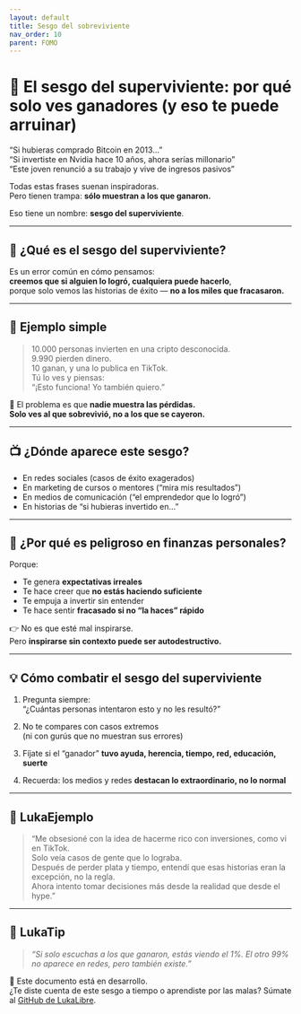 ```yaml
---
layout: default
title: Sesgo del sobreviviente
nav_order: 10
parent: FOMO
---
```


# 🎯 El sesgo del superviviente: por qué solo ves ganadores (y eso te puede arruinar)

“Si hubieras comprado Bitcoin en 2013…”  
“Si invertiste en Nvidia hace 10 años, ahora serías millonario”  
“Este joven renunció a su trabajo y vive de ingresos pasivos”

Todas estas frases suenan inspiradoras.  
Pero tienen trampa: **sólo muestran a los que ganaron.**

Eso tiene un nombre: **sesgo del superviviente**.

---

## 🧠 ¿Qué es el sesgo del superviviente?

Es un error común en cómo pensamos:  
**creemos que si alguien lo logró, cualquiera puede hacerlo**,  
porque solo vemos las historias de éxito — **no a los miles que fracasaron.**

---

## 🎰 Ejemplo simple

> 10.000 personas invierten en una cripto desconocida.  
> 9.990 pierden dinero.  
> 10 ganan, y una lo publica en TikTok.  
> Tú lo ves y piensas:  
> “¡Esto funciona! Yo también quiero.”

🧠 El problema es que **nadie muestra las pérdidas.  
Solo ves al que sobrevivió, no a los que se cayeron.**

---

## 📺 ¿Dónde aparece este sesgo?

- En redes sociales (casos de éxito exagerados)
- En marketing de cursos o mentores (“mira mis resultados”)
- En medios de comunicación (“el emprendedor que lo logró”)
- En historias de “si hubieras invertido en…”

---

## 🧨 ¿Por qué es peligroso en finanzas personales?

Porque:

- Te genera **expectativas irreales**
- Te hace creer que **no estás haciendo suficiente**
- Te empuja a invertir sin entender
- Te hace sentir **fracasado si no “la haces” rápido**

👉 No es que esté mal inspirarse.  
Pero **inspirarse sin contexto puede ser autodestructivo.**

---

## 💡 Cómo combatir el sesgo del superviviente

1. Pregunta siempre:  
   “¿Cuántas personas intentaron esto y no les resultó?”

2. No te compares con casos extremos  
   (ni con gurús que no muestran sus errores)

3. Fíjate si el “ganador” **tuvo ayuda, herencia, tiempo, red, educación, suerte**

4. Recuerda: los medios y redes **destacan lo extraordinario, no lo normal**

---

## 💬 LukaEjemplo

> “Me obsesioné con la idea de hacerme rico con inversiones, como vi en TikTok.  
> Solo veía casos de gente que lo lograba.  
> Después de perder plata y tiempo, entendí que esas historias eran la excepción, no la regla.  
> Ahora intento tomar decisiones más desde la realidad que desde el hype.”

---

## 🧠 LukaTip

> *“Si solo escuchas a los que ganaron, estás viendo el 1%. El otro 99% no aparece en redes, pero también existe.”*

📌 Este documento está en desarrollo.  
¿Te diste cuenta de este sesgo a tiempo o aprendiste por las malas? Súmate al [GitHub de LukaLibre](https://github.com/raestrada/lukalibre).
